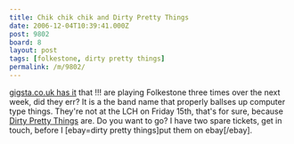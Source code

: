 ```yaml
---
title: Chik chik chik and Dirty Pretty Things
date: 2006-12-04T10:39:41.000Z
post: 9802
board: 8
layout: post
tags: [folkestone, dirty pretty things]
permalink: /m/9802/
---
```

<a rel="nofollow noopener" href="http://www.gigsta.co.uk/towns/UK/Folkestone.html">gigsta.co.uk has it</a> that !!! are playing Folkestone three times over the next week, did they err? It is a the band name that properly ballses up computer type things. They're not at the LCH on Friday 15th, that's for sure, because <a href="/wiki/dirty+pretty+things">Dirty Pretty Things</a> are. Do you want to go? I have two spare tickets, get in touch, before I [ebay=dirty pretty things]put them on ebay[/ebay].

